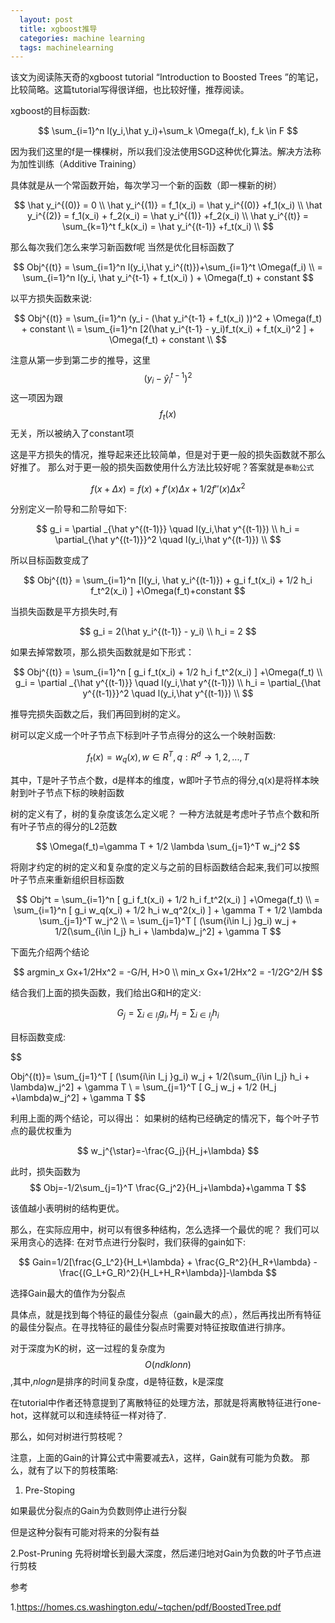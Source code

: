 ```yaml
---
  layout: post
  title: xgboost推导
  categories: machine learning
  tags: machinelearning
---
```


该文为阅读陈天奇的xgboost tutorial “Introduction to Boosted Trees ”的笔记，比较简略。这篇tutorial写得很详细，也比较好懂，推荐阅读。

xgboost的目标函数:

$$
\sum_{i=1}^n l(y_i,\hat y_i)+\sum_k \Omega(f_k), f_k \in F
$$

因为我们这里的f是一棵棵树，所以我们没法使用SGD这种优化算法。解决方法称为加性训练（Additive Training）

具体就是从一个常函数开始，每次学习一个新的函数（即一棵新的树）

$$
\hat y_i^{(0)} = 0 \\
\hat y_i^{(1)} = f_1(x_i) = \hat y_i^{(0)} +f_1(x_i) \\
\hat y_i^{(2)} = f_1(x_i) + f_2(x_i) = \hat y_i^{(1)} +f_2(x_i) \\
\hat y_i^{(t)} = \sum_{k=1}^t f_k(x_i) = \hat y_i^{(t-1)} +f_t(x_i) \\
$$

那么每次我们怎么来学习新函数f呢
当然是优化目标函数了

$$
Obj^{(t)} = \sum_{i=1}^n l(y_i,\hat y_i^{(t)})+\sum_{i=1}^t \Omega(f_i) \\
	  = \sum_{i=1}^n l(y_i, \hat y_i^{t-1} + f_t(x_i) ) + \Omega(f_t) + constant
$$

以平方损失函数来说:

$$
Obj^{(t)} = \sum_{i=1}^n (y_i - (\hat y_i^{t-1} + f_t(x_i) ))^2 + \Omega(f_t) + constant \\
	  = \sum_{i=1}^n [2(\hat y_i^{t-1} - y_i)f_t(x_i) + f_t(x_i)^2 ] + \Omega(f_t) + constant \\
$$

注意从第一步到第二步的推导，这里$$(y_i-\hat y_i^{t-1})^2$$这一项因为跟$$f_t(x)$$无关，所以被纳入了constant项

这是平方损失的情况，推导起来还比较简单，但是对于更一般的损失函数就不那么好推了。
那么对于更一般的损失函数使用什么方法比较好呢？答案就是`泰勒公式`

$$
f(x+\Delta x)=f(x)+f'(x)\Delta x + 1/2 f{''}(x)\Delta x^2
$$

分别定义一阶导和二阶导如下:

$$
g_i = \partial _{\hat y^{(t-1)}} \quad  l(y_i,\hat y^{(t-1)}) \\
h_i = \partial_{\hat y^{(t-1)}}^2 \quad  l(y_i,\hat y^{(t-1)}) \\
$$

所以目标函数变成了

$$
Obj^{(t)} = \sum_{i=1}^n [l(y_i, \hat y_i^{(t-1)}) + g_i f_t(x_i) + 1/2 h_i f_t^2(x_i)  ] +\Omega(f_t)+constant
$$

当损失函数是平方损失时,有

$$
g_i = 2(\hat y_i^{(t-1)} - y_i) \\
h_i = 2
$$

如果去掉常数项，那么损失函数就是如下形式：

$$
Obj^{(t)} = \sum_{i=1}^n [ g_i f_t(x_i) + 1/2 h_i f_t^2(x_i)  ] +\Omega(f_t) \\
g_i = \partial _{\hat y^{(t-1)}} \quad  l(y_i,\hat y^{(t-1)}) \\
h_i = \partial_{\hat y^{(t-1)}}^2 \quad  l(y_i,\hat y^{(t-1)}) \\
$$

推导完损失函数之后，我们再回到树的定义。

树可以定义成一个叶子节点下标到叶子节点得分的这么一个映射函数:

$$
f_t(x)=w_q(x), w\in R^T, q:R^d \to {1,2,...,T}
$$

其中，T是叶子节点个数，d是样本的维度，w即叶子节点的得分,q(x)是将样本映射到叶子节点下标的映射函数

树的定义有了，树的复杂度该怎么定义呢？
一种方法就是考虑叶子节点个数和所有叶子节点的得分的L2范数

$$
\Omega(f_t)=\gamma T + 1/2 \lambda \sum_{j=1}^T w_j^2
$$

将刚才约定的树的定义和复杂度的定义与之前的目标函数结合起来,我们可以按照叶子节点来重新组织目标函数

$$
Obj^t = \sum_{i=1}^n [ g_i f_t(x_i) + 1/2 h_i f_t^2(x_i)  ] +\Omega(f_t) \\
       = \sum_{i=1}^n [ g_i w_q(x_i) + 1/2 h_i w_q^2(x_i)  ] + \gamma T + 1/2 \lambda \sum_{j=1}^T w_j^2 \\
       = \sum_{j=1}^T [ (\sum{i\in I_j }g_i) w_j + 1/2(\sum_{i\in I_j} h_i + \lambda)w_j^2]  + \gamma T
$$


下面先介绍两个结论

$$
argmin_x Gx+1/2Hx^2 = -G/H, H>0 \\
min_x Gx+1/2Hx^2 = -1/2G^2/H
$$

结合我们上面的损失函数，我们给出G和H的定义:

$$
G_j=\sum_{i \in I_j}g_i, H_j=\sum_{i\in I_j}h_i
$$

目标函数变成:

$$

Obj^{(t)}= \sum_{j=1}^T [ (\sum{i\in I_j }g_i) w_j + 1/2(\sum_{i\in I_j} h_i + \lambda)w_j^2]  + \gamma T \\
	 = \sum_{j=1}^T [ G_j w_j + 1/2 (H_j +\lambda)w_j^2] + \gamma T
$$

利用上面的两个结论，可以得出：
如果树的结构已经确定的情况下，每个叶子节点的最优权重为

$$
w_j^{\star}=-\frac{G_j}{H_j+\lambda}
$$

此时，损失函数为
$$
Obj=-1/2\sum_{j=1}^T \frac{G_j^2}{H_j+\lambda}+\gamma T
$$

该值越小表明树的结构更优。

那么，在实际应用中，树可以有很多种结构，怎么选择一个最优的呢？
我们可以采用贪心的选择:
在对节点进行分裂时，我们获得的gain如下:

$$
    Gain=1/2[\frac{G_L^2}{H_L+\lambda} + \frac{G_R^2}{H_R+\lambda} - \frac{(G_L+G_R)^2}{H_L+H_R+\lambda}]-\lambda
$$

选择Gain最大的值作为分裂点

具体点，就是找到每个特征的最佳分裂点（gain最大的点），然后再找出所有特征的最佳分裂点。在寻找特征的最佳分裂点时需要对特征按取值进行排序。

对于深度为K的树，这一过程的复杂度为$$O(ndklon n)$$,其中,$nlog n$是排序的时间复杂度，d是特征数，k是深度

在tutorial中作者还特意提到了离散特征的处理方法，那就是将离散特征进行one-hot，这样就可以和连续特征一样对待了.

那么，如何对树进行剪枝呢？

注意，上面的Gain的计算公式中需要减去$\lambda$，这样，Gain就有可能为负数。
那么，就有了以下的剪枝策略:
1. Pre-Stoping

如果最优分裂点的Gain为负数则停止进行分裂

但是这种分裂有可能对将来的分裂有益

2.Post-Pruning
先将树增长到最大深度，然后递归地对Gain为负数的叶子节点进行剪枝




参考

1.https://homes.cs.washington.edu/~tqchen/pdf/BoostedTree.pdf
